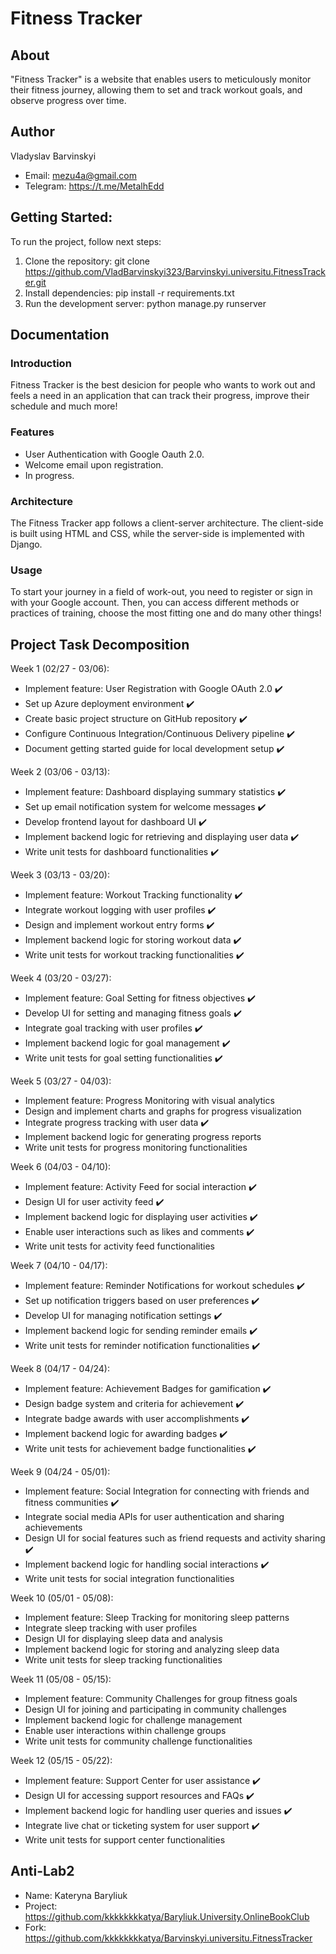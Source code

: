 # Fitness Tracker

## About
"Fitness Tracker" is a website that enables users to meticulously monitor their fitness journey, allowing them to set and track workout goals, and observe progress over time.

## Author
Vladyslav Barvinskyi
- Email: mezu4a@gmail.com
- Telegram: https://t.me/MetalhEdd

## Getting Started:
To run the project, follow next steps:

1. Clone the repository: git clone https://github.com/VladBarvinskyi323/Barvinskyi.universitu.FitnessTracker.git
2. Install dependencies: pip install -r requirements.txt
3. Run the development server: python manage.py runserver


## Documentation
### Introduction
Fitness Tracker is the best desicion for people who wants to work out and feels a need in an application that can track their progress, improve their schedule and much more!

### Features
- User Authentication with Google Oauth 2.0.
- Welcome email upon registration.
- In progress.

### Architecture
The Fitness Tracker app follows a client-server architecture. The client-side is built using HTML and CSS, while the server-side is implemented with Django.

### Usage
To start your journey in a field of work-out, you need to register or sign in with your Google account. Then, you can access different methods or practices of training, choose the most fitting one and do many other things!

## Project Task Decomposition
Week 1 (02/27 - 03/06):
- Implement feature: User Registration with Google OAuth 2.0 ✔️
- Set up Azure deployment environment ✔️
- Create basic project structure on GitHub repository ✔️
- Configure Continuous Integration/Continuous Delivery pipeline ✔️
- Document getting started guide for local development setup ✔️

Week 2 (03/06 - 03/13):
- Implement feature: Dashboard displaying summary statistics ✔️
- Set up email notification system for welcome messages ✔️
- Develop frontend layout for dashboard UI ✔️
- Implement backend logic for retrieving and displaying user data ✔️
- Write unit tests for dashboard functionalities ✔️

Week 3 (03/13 - 03/20):
- Implement feature: Workout Tracking functionality ✔️
- Integrate workout logging with user profiles ✔️
- Design and implement workout entry forms ✔️
- Implement backend logic for storing workout data ✔️
- Write unit tests for workout tracking functionalities ✔️

Week 4 (03/20 - 03/27):
- Implement feature: Goal Setting for fitness objectives ✔️
- Develop UI for setting and managing fitness goals ✔️
- Integrate goal tracking with user profiles ✔️
- Implement backend logic for goal management ✔️
- Write unit tests for goal setting functionalities ✔️

Week 5 (03/27 - 04/03):
- Implement feature: Progress Monitoring with visual analytics
- Design and implement charts and graphs for progress visualization
- Integrate progress tracking with user data ✔️
- Implement backend logic for generating progress reports
- Write unit tests for progress monitoring functionalities

Week 6 (04/03 - 04/10):
- Implement feature: Activity Feed for social interaction ✔️
- Design UI for user activity feed ✔️
- Implement backend logic for displaying user activities ✔️
- Enable user interactions such as likes and comments ✔️
- Write unit tests for activity feed functionalities

Week 7 (04/10 - 04/17):
- Implement feature: Reminder Notifications for workout schedules ✔️
- Set up notification triggers based on user preferences ✔️
- Develop UI for managing notification settings ✔️
- Implement backend logic for sending reminder emails ✔️
- Write unit tests for reminder notification functionalities ✔️

Week 8 (04/17 - 04/24):
- Implement feature: Achievement Badges for gamification ✔️
- Design badge system and criteria for achievement ✔️
- Integrate badge awards with user accomplishments ✔️
- Implement backend logic for awarding badges ✔️
- Write unit tests for achievement badge functionalities ✔️

Week 9 (04/24 - 05/01):
- Implement feature: Social Integration for connecting with friends and fitness communities ✔️
- Integrate social media APIs for user authentication and sharing achievements
- Design UI for social features such as friend requests and activity sharing ✔️
- Implement backend logic for handling social interactions ✔️
- Write unit tests for social integration functionalities

Week 10 (05/01 - 05/08):
- Implement feature: Sleep Tracking for monitoring sleep patterns
- Integrate sleep tracking with user profiles
- Design UI for displaying sleep data and analysis
- Implement backend logic for storing and analyzing sleep data
- Write unit tests for sleep tracking functionalities

Week 11 (05/08 - 05/15):
- Implement feature: Community Challenges for group fitness goals
- Design UI for joining and participating in community challenges
- Implement backend logic for challenge management
- Enable user interactions within challenge groups
- Write unit tests for community challenge functionalities

Week 12 (05/15 - 05/22):
- Implement feature: Support Center for user assistance ✔️
- Design UI for accessing support resources and FAQs ✔️
- Implement backend logic for handling user queries and issues ✔️
- Integrate live chat or ticketing system for user support ✔️
- Write unit tests for support center functionalities

## Anti-Lab2
- Name: Kateryna Baryliuk
- Project: https://github.com/kkkkkkkkatya/Baryliuk.University.OnlineBookClub
- Fork: https://github.com/kkkkkkkkatya/Barvinskyi.universitu.FitnessTracker